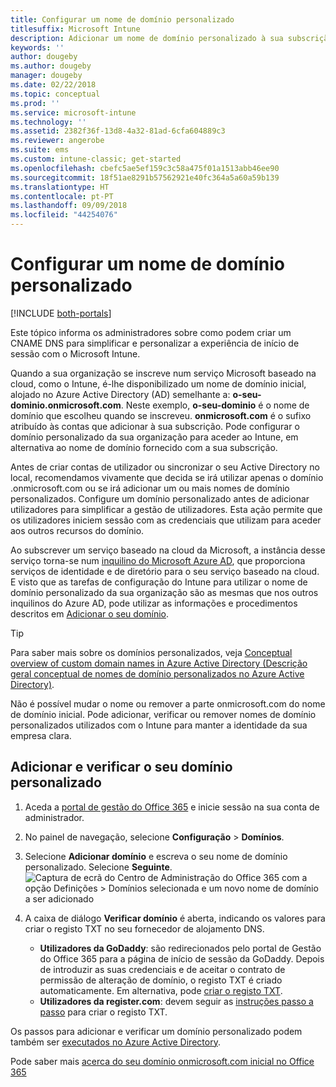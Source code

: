 ```yaml
---
title: Configurar um nome de domínio personalizado
titlesuffix: Microsoft Intune
description: Adicionar um nome de domínio personalizado à sua subscrição do Microsoft Intune
keywords: ''
author: dougeby
ms.author: dougeby
manager: dougeby
ms.date: 02/22/2018
ms.topic: conceptual
ms.prod: ''
ms.service: microsoft-intune
ms.technology: ''
ms.assetid: 2382f36f-13d8-4a32-81ad-6cfa604889c3
ms.reviewer: angerobe
ms.suite: ems
ms.custom: intune-classic; get-started
ms.openlocfilehash: cbefc5ae5ef159c3c58a475f01a1513abb46ee90
ms.sourcegitcommit: 18f51ae8291b57562921e40fc364a5a60a59b139
ms.translationtype: HT
ms.contentlocale: pt-PT
ms.lasthandoff: 09/09/2018
ms.locfileid: "44254076"
---
```

# <a name="configure-a-custom-domain-name"></a>Configurar um nome de domínio personalizado

[!INCLUDE [both-portals](./includes/note-for-both-portals.md)]

Este tópico informa os administradores sobre como podem criar um CNAME DNS para simplificar e personalizar a experiência de início de sessão com o Microsoft Intune.

Quando a sua organização se inscreve num serviço Microsoft baseado na cloud, como o Intune, é-lhe disponibilizado um nome de domínio inicial, alojado no Azure Active Directory (AD) semelhante a: **o-seu-dominio.onmicrosoft.com**. Neste exemplo, **o-seu-dominio** é o nome de domínio que escolheu quando se inscreveu. **onmicrosoft.com** é o sufixo atribuído às contas que adicionar à sua subscrição. Pode configurar o domínio personalizado da sua organização para aceder ao Intune, em alternativa ao nome de domínio fornecido com a sua subscrição.

Antes de criar contas de utilizador ou sincronizar o seu Active Directory no local, recomendamos vivamente que decida se irá utilizar apenas o domínio .onmicrosoft.com ou se irá adicionar um ou mais nomes de domínio personalizados. Configure um domínio personalizado antes de adicionar utilizadores para simplificar a gestão de utilizadores. Esta ação permite que os utilizadores iniciem sessão com as credenciais que utilizam para aceder aos outros recursos do domínio.

Ao subscrever um serviço baseado na cloud da Microsoft, a instância desse serviço torna-se num [inquilino do Microsoft Azure AD](http://technet.microsoft.com/library/jj573650.aspx#BKMK_WhatIsAnAzureADTenant), que proporciona serviços de identidade e de diretório para o seu serviço baseado na cloud. E visto que as tarefas de configuração do Intune para utilizar o nome de domínio personalizado da sua organização são as mesmas que nos outros inquilinos do Azure AD, pode utilizar as informações e procedimentos descritos em [Adicionar o seu domínio](https://azure.microsoft.com/documentation/articles/active-directory-add-domain/).

> [!TIP]
> Para saber mais sobre os domínios personalizados, veja [Conceptual overview of custom domain names in Azure Active Directory (Descrição geral conceptual de nomes de domínio personalizados no Azure Active Directory)](https://azure.microsoft.com/documentation/articles/active-directory-add-domain-concepts/).

Não é possível mudar o nome ou remover a parte onmicrosoft.com do nome de domínio inicial. Pode adicionar, verificar ou remover nomes de domínio personalizados utilizados com o Intune para manter a identidade da sua empresa clara.

## <a name="to-add-and-verify-your-custom-domain"></a>Adicionar e verificar o seu domínio personalizado

1. Aceda a [portal de gestão do Office 365](https://portal.office.com/Admin/Default.aspx) e inicie sessão na sua conta de administrador.

2. No painel de navegação, selecione **Configuração** &gt; **Domínios**.

3. Selecione **Adicionar domínio** e escreva o seu nome de domínio personalizado. Selecione **Seguinte**.
   ![Captura de ecrã do Centro de Administração do Office 365 com a opção Definições > Domínios selecionada e um novo nome de domínio a ser adicionado](./media/domain-custom-add.png)
4. A caixa de diálogo **Verificar domínio** é aberta, indicando os valores para criar o registo TXT no seu fornecedor de alojamento DNS.
    - **Utilizadores da GoDaddy**: são redirecionados pelo portal de Gestão do Office 365 para a página de início de sessão da GoDaddy. Depois de introduzir as suas credenciais e de aceitar o contrato de permissão de alteração de domínio, o registo TXT é criado automaticamente. Em alternativa, pode [criar o registo TXT](https://support.office.com/article/Create-DNS-records-at-GoDaddy-for-Office-365-f40a9185-b6d5-4a80-bb31-aa3bb0cab48a).
    - **Utilizadores da register.com**: devem seguir as [instruções passo a passo](https://support.office.com/article/Create-DNS-records-at-Register-com-for-Office-365-55bd8c38-3316-48ae-a368-4959b2c1684e#BKMK_verify) para criar o registo TXT.

Os passos para adicionar e verificar um domínio personalizado podem também ser [executados no Azure Active Directory](https://azure.microsoft.com/documentation/articles/active-directory-add-domain/).

Pode saber mais [acerca do seu domínio onmicrosoft.com inicial no Office 365](https://support.office.com/article/About-your-initial-onmicrosoft-com-domain-in-Office-365-B9FC3018-8844-43F3-8DB1-1B3A8E9CFD5A)
